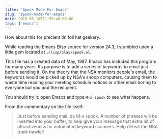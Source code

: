 ```yaml
---
title: 'Spook Mode For Emacs'
slug: 'spook-mode-for-emacs'
date: 2015-03-10T21:59:48-08:00
tags: ['emacs']
---
```


How about this for precient tin foil hat geekery...

While reading the Emacs Elisp source for version 24.3, I stumbled upon a little
gem located at `./lisp/play/spook.el`.

This file has a created data of May, 1987. Emacs has included this program for
many years. Its purpose is to add a series of *keywords* to email just before
sending it. On the theory that the NSA monitors people's email, the keywords
would be picked up by NSA's snoop computers, causing them to waste time reading
your meeting schedule notices or other email boring to everyone but you and the
recipient.

You should try it: open Emacs and type `M-x spook` to see what happens.

From the commentary on the file itself:

> Just before sending mail, do M-x spook.
> A number of phrases will be inserted into your buffer, to help
> give your message that extra bit of attractiveness for automated
> keyword scanners.  Help defeat the NSA trunk trawler!
